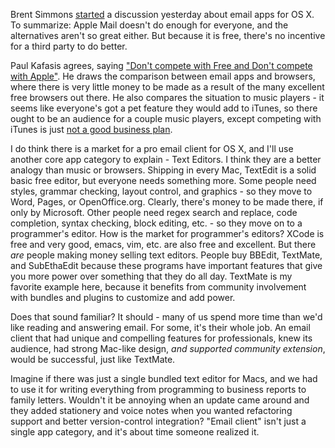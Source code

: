 <!--
.. title: It could work: a 3rd party email client for OS X
.. date: 2007/07/05 11:25
.. slug: it-could-work-a-3rd-party-email-client-for-os-x
.. link:
.. description:
.. tags: email, mac
-->


Brent Simmons [started](http://inessential.com/?comments=1&postid=3425) a discussion yesterday about email apps for OS X. To summarize: Apple Mail doesn't do enough for everyone, and the alternatives aren't so great either. But because it is free, there's no incentive for a third party to do better.

Paul Kafasis agrees, saying ["Don't compete with Free and Don't compete with Apple"](http://www.rogueamoeba.com/utm/posts/Article/Rise-of-the-OS-2007-07-05-12-00.html). He draws the comparison between email apps and browsers, where there is very little money to be made as a result of the many excellent free browsers out there. He also compares the situation to music players - it seems like everyone's got a pet feature they would add to iTunes, so there ought to be an audience for a couple music players, except competing with iTunes is just [not a good business plan](http://www.panic.com/extras/audionstory/).

I do think there is a market for a pro email client for OS X, and I'll use another core app category to explain - Text Editors. I think they are a better analogy than music or browsers. Shipping in every Mac, TextEdit is a solid basic free editor, but everyone needs something more. Some people need styles, grammar checking, layout control, and graphics - so they move to Word, Pages, or OpenOffice.org. Clearly, there's money to be made there, if only by Microsoft.
Other people need regex search and replace, code completion, syntax checking, block editing, etc. - so they move on to a programmer's editor. How is the market for programmer's editors? XCode is free and very good, emacs, vim, etc. are also free and excellent. But there _are_ people making money selling text editors. People buy BBEdit, TextMate, and SubEthaEdit because these programs have important features that give you more power over something that they do all day. TextMate is my favorite example here, because it benefits from community involvement with bundles and plugins to customize and add power.

Does that sound familiar? It should - many of us spend more time than we'd like reading and answering email. For some, it's their whole job. An email client that had unique and compelling features for professionals, knew its audience, had strong Mac-like design, _and supported community extension_, would be successful, just like TextMate.

Imagine if there was just a single bundled text editor for Macs, and we had to use it for writing everything from programming to business reports to family letters. Wouldn't it be annoying when an update came around and they added stationery and voice notes when you wanted refactoring support and better version-control integration? "Email client" isn't just a single app category, and it's about time someone realized it.
